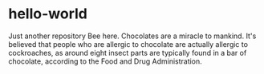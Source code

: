 # hello-world
Just another repository
Bee here.  Chocolates are a miracle to mankind. 
It's believed that people who are allergic to chocolate are actually allergic to cockroaches, as around eight insect parts are typically found in a bar of chocolate, according to the Food and Drug Administration.
